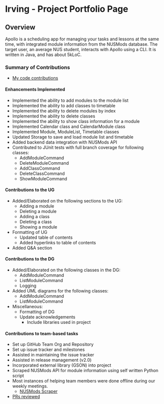 # Irving - Project Portfolio Page

## Overview
Apollo is a scheduling app for managing your tasks and lessons at the same time,
with integrated module information from the NUSMods database.
The target user, an average NUS student, interacts with Apollo using a CLI.
It is written in Java, and has about 5kLoC.

### Summary of Contributions
- [My code contributions](https://nus-cs2113-ay2223s2.github.io/tp-dashboard/?search=irving&sort=totalCommits%20dsc&sortWithin=title&timeframe=commit&mergegroup=&groupSelect=groupByRepos&breakdown=true&checkedFileTypes=docs~functional-code~test-code~other&since=2023-02-17&tabOpen=true&tabType=authorship&zFR=false&tabAuthor=irving11119&tabRepo=AY2223S2-CS2113-T13-4%2Ftp%5Bmaster%5D&authorshipIsMergeGroup=false&authorshipFileTypes=docs~functional-code~test-code~other&authorshipIsBinaryFileTypeChecked=false&authorshipIsIgnoredFilesChecked=false)
#### Enhancements Implemented
- Implemented the ability to add modules to the module list 
- Implemented the ability to add classes to timetable
- Implemented the ability to delete modules by index
- Implemented the ability to delete classes
- Implemented the ability to show class information for a module
- Implemented Calendar class and CalendarModule class
- Implemented Module, ModuleList, Timetable classes
- Updated Storage to save and load module list and timetable
- Added backend data integration with NUSMods API
- Contributed to JUnit tests with full branch coverage for following classes:
  - AddModuleCommand
  - DeleteModuleCommand
  - AddClassCommand
  - DeleteClassCommand
  - ShowModuleCommand
#### Contributions to the UG
- Added/Elaborated on the following sections to the UG:
  - Adding a module
  - Deleting a module
  - Adding a class
  - Deleting a class
  - Showing a module
- Formatting of UG
  - Updated table of contents
  - Added hyperlinks to table of contents
- Added Q&A section
#### Contributions to the DG
- Added/Elaborated on the following classes in the DG:
  - AddModuleCommand
  - ListModuleCommand
  - Logging
- Added UML diagrams for the following classes:
  - AddModuleCommand
  - ListModuleCommand
- Miscellaneous:
  - Formatting of DG
  - Update acknowledgements
    - Include libraries used in project
#### Contributions to team-based tasks
- Set up GitHub Team Org and Repository
- Set up issue tracker and milestones
- Assisted in maintaining the issue tracker
- Assisted in release management (v2.0)
- Incorporated external library (GSON) into project
- Scraped NUSMods API for module information using self written Python script
- Most instances of helping team members were done offline during our weekly meetings.
  - [NUSMods Scraper](https://github.com/irving11119/NUSMods-Scraper) 
- [PRs reviewed](https://github.com/AY2223S2-CS2113-T13-4/tp/pulls?q=is%3Apr+reviewed-by%3Airving11119+)


